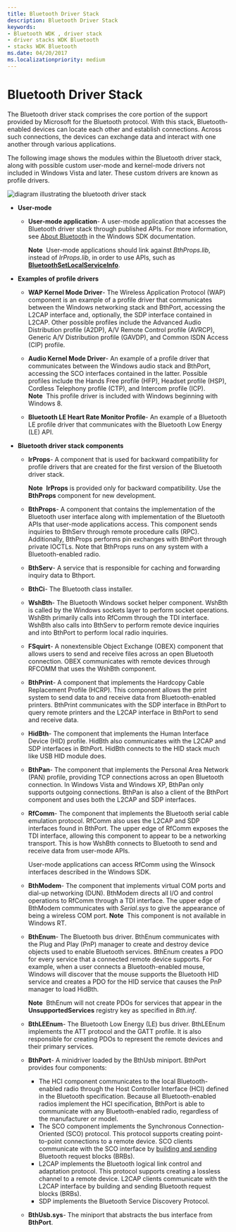 ```yaml
---
title: Bluetooth Driver Stack
description: Bluetooth Driver Stack
keywords:
- Bluetooth WDK , driver stack
- driver stacks WDK Bluetooth
- stacks WDK Bluetooth
ms.date: 04/20/2017
ms.localizationpriority: medium
---
```


# Bluetooth Driver Stack


The Bluetooth driver stack comprises the core portion of the support provided by Microsoft for the Bluetooth protocol. With this stack, Bluetooth-enabled devices can locate each other and establish connections. Across such connections, the devices can exchange data and interact with one another through various applications.

The following image shows the modules within the Bluetooth driver stack, along with possible custom user-mode and kernel-mode drivers not included in Windows Vista and later. These custom drivers are known as profile drivers.

![diagram illustrating the bluetooth driver stack](images/bluetooth-architecture.png)

-   **User-mode**
    -   **User-mode application**- A user-mode application that accesses the Bluetooth driver stack through published APIs. For more information, see [About Bluetooth](/windows/win32/bluetooth/about-bluetooth) in the Windows SDK documentation.

        **Note**  User-mode applications should link against *BthProps.lib*, instead of *IrProps.lib*, in order to use APIs, such as [**BluetoothSetLocalServiceInfo**](/windows/win32/api/bluetoothapis/nf-bluetoothapis-bluetoothsetlocalserviceinfo).

         

-   **Examples of profile drivers**
    -   **WAP Kernel Mode Driver**- The Wireless Application Protocol (WAP) component is an example of a profile driver that communicates between the Windows networking stack and BthPort, accessing the L2CAP interface and, optionally, the SDP interface contained in L2CAP. Other possible profiles include the Advanced Audio Distribution profile (A2DP), A/V Remote Control profile (AVRCP), Generic A/V Distribution profile (GAVDP), and Common ISDN Access (CIP) profile.
    -   **Audio Kernel Mode Driver**- An example of a profile driver that communicates between the Windows audio stack and BthPort, accessing the SCO interfaces contained in the latter. Possible profiles include the Hands Free profile (HFP), Headset profile (HSP), Cordless Telephony profile (CTP), and Intercom profile (ICP).
        **Note**  This profile driver is included with Windows beginning with Windows 8.

         

    -   **Bluetooth LE Heart Rate Monitor Profile**- An example of a Bluetooth LE profile driver that communicates with the Bluetooth Low Energy (LE) API.
-   **Bluetooth driver stack components**
    -   **IrProps**- A component that is used for backward compatibility for profile drivers that are created for the first version of the Bluetooth driver stack.

        **Note**  **IrProps** is provided only for backward compatibility. Use the **BthProps** component for new development.

         

    -   **BthProps**- A component that contains the implementation of the Bluetooth user interface along with implementation of the Bluetooth APIs that user-mode applications access. This component sends inquiries to BthServ through remote procedure calls (RPC). Additionally, BthProps performs pin exchanges with BthPort through private IOCTLs. Note that BthProps runs on any system with a Bluetooth-enabled radio.
    -   **BthServ**- A service that is responsible for caching and forwarding inquiry data to Bthport.
    -   **BthCi**- The Bluetooth class installer.
    -   **WshBth**- The Bluetooth Windows socket helper component. WshBth is called by the Windows sockets layer to perform socket operations. WshBth primarily calls into RfComm through the TDI interface. WshBth also calls into BthServ to perform remote device inquiries and into BthPort to perform local radio inquiries.
    -   **FSquirt**- A nonextensible Object Exchange (OBEX) component that allows users to send and receive files across an open Bluetooth connection. OBEX communicates with remote devices through RFCOMM that uses the WshBth component.
    -   **BthPrint**- A component that implements the Hardcopy Cable Replacement Profile (HCRP). This component allows the print system to send data to and receive data from Bluetooth-enabled printers. BthPrint communicates with the SDP interface in BthPort to query remote printers and the L2CAP interface in BthPort to send and receive data.
    -   **HidBth**- The component that implements the Human Interface Device (HID) profile. HidBth also communicates with the L2CAP and SDP interfaces in BthPort. HidBth connects to the HID stack much like USB HID module does.
    -   **BthPan**- The component that implements the Personal Area Network (PAN) profile, providing TCP connections across an open Bluetooth connection. In Windows Vista and Windows XP, BthPan only supports outgoing connections. BthPan is also a client of the BthPort component and uses both the L2CAP and SDP interfaces.
    -   **RfComm**- The component that implements the Bluetooth serial cable emulation protocol. RfComm also uses the L2CAP and SDP interfaces found in BthPort. The upper edge of RfComm exposes the TDI interface, allowing this component to appear to be a networking transport. This is how WshBth connects to Bluetooth to send and receive data from user-mode APIs.

        User-mode applications can access RfComm using the Winsock interfaces described in the Windows SDK.

    -   **BthModem**- The component that implements virtual COM ports and dial-up networking (DUN). BthModem directs all I/O and control operations to RfComm through a TDI interface. The upper edge of BthModem communicates with *Serial.sys* to give the appearance of being a wireless COM port.
        **Note**  This component is not available in Windows RT.

         

    -   **BthEnum**- The Bluetooth bus driver. BthEnum communicates with the Plug and Play (PnP) manager to create and destroy device objects used to enable Bluetooth services. BthEnum creates a PDO for every service that a connected remote device supports. For example, when a user connects a Bluetooth-enabled mouse, Windows will discover that the mouse supports the Bluetooth HID service and creates a PDO for the HID service that causes the PnP manager to load HidBth.

        **Note**  BthEnum will not create PDOs for services that appear in the **UnsupportedServices** registry key as specified in *Bth.inf*.

         

    -   **BthLEEnum**- The Bluetooth Low Energy (LE) bus driver. BthLEEnum implements the ATT protocol and the GATT profile. It is also responsible for creating PDOs to represent the remote devices and their primary services.

    -   **BthPort**- A minidriver loaded by the BthUsb miniport. BthPort provides four components:
        -   The HCI component communicates to the local Bluetooth-enabled radio through the Host Controller Interface (HCI) defined in the Bluetooth specification. Because all Bluetooth-enabled radios implement the HCI specification, BthPort is able to communicate with any Bluetooth-enabled radio, regardless of the manufacturer or model.
        -   The SCO component implements the Synchronous Connection-Oriented (SCO) protocol. This protocol supports creating point-to-point connections to a remote device. SCO clients communicate with the SCO interface by [building and sending](building-and-sending-a-brb.md) Bluetooth request blocks (BRBs).
        -   L2CAP implements the Bluetooth logical link control and adaptation protocol. This protocol supports creating a lossless channel to a remote device. L2CAP clients communicate with the L2CAP interface by building and sending Bluetooth request blocks (BRBs).
        -   SDP implements the Bluetooth Service Discovery Protocol.
    -   **BthUsb.sys**- The miniport that abstracts the bus interface from **BthPort**.

